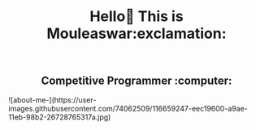 <h1 align="center"> Hello👋 This is Mouleaswar:exclamation: <br></br>
<h2 align="center"> Competitive Programmer :computer:</h2>
![about-me-](https://user-images.githubusercontent.com/74062509/116659247-eec19600-a9ae-11eb-98b2-26728765317a.jpg)
